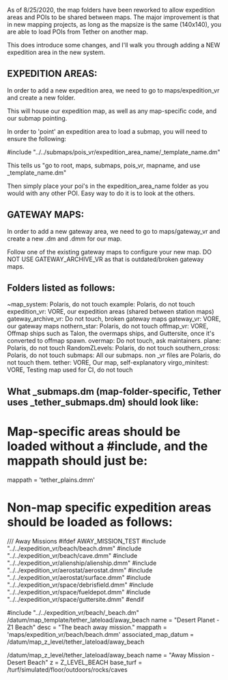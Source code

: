 As of 8/25/2020, the map folders have been reworked to allow expedition areas and POIs to be shared between maps. The major improvement is that in new mapping projects, as long as the mapsize is the same (140x140), you are able to load POIs from Tether on another map.

This does introduce some changes, and I'll walk you through adding a NEW expedition area in the new system.

## EXPEDITION AREAS:
In order to add a new expedition area, we need to go to maps/expedition_vr and create a new folder.

This will house our expedition map, as well as any map-specific code, and our submap pointing.

In order to 'point' an expedition area to load a submap, you will need to ensure the following:

#include "../../submaps/pois_vr/expedition_area_name/_template_name.dm"

This tells us "go to root, maps, submaps, pois_vr, mapname, and use _template_name.dm"

Then simply place your poi's in the expedition_area_name folder as you would with any other POI. Easy way to do it is to look at the others.

## GATEWAY MAPS:
In order to add a new gateway area, we need to go to maps/gateway_vr and create a new .dm and .dmm for our map.

Follow one of the existing gateway maps to configure your new map. DO NOT USE GATEWAY_ARCHIVE_VR as that is outdated/broken gateway maps.

## Folders listed as follows:
~map_system: Polaris, do not touch
example: Polaris, do not touch
expedition_vr: VORE, our expedition areas (shared between station maps)
gateway_archive_vr: Do not touch, broken gateway maps
gateway_vr: VORE, our gateway maps
nothern_star: Polaris, do not touch
offmap_vr: VORE, Offmap ships such as Talon, the overmaps ships, and Guttersite, once it's converted to offmap spawn.
overmap: Do not touch, ask maintainers.
plane: Polaris, do not touch
RandomZLevels: Polaris, do not touch
southern_cross: Polaris, do not touch
submaps: All our submaps. non _vr files are Polaris, do not touch them.
tether: VORE, Our map, self-explanatory
virgo_minitest: VORE, Testing map used for CI, do not touch

## What _submaps.dm (map-folder-specific, Tether uses _tether_submaps.dm) should look like:

# Map-specific areas should be loaded without a #include, and the mappath should just be:
mappath = 'tether_plains.dmm'

# Non-map specific expedition areas should be loaded as follows:

/// Away Missions
#ifdef AWAY_MISSION_TEST
#include "../../expedition_vr/beach/beach.dmm"
#include "../../expedition_vr/beach/cave.dmm"
#include "../../expedition_vr/alienship/alienship.dmm"
#include "../../expedition_vr/aerostat/aerostat.dmm"
#include "../../expedition_vr/aerostat/surface.dmm"
#include "../../expedition_vr/space/debrisfield.dmm"
#include "../../expedition_vr/space/fueldepot.dmm"
#include "../../expedition_vr/space/guttersite.dmm"
#endif

#include "../../expedition_vr/beach/_beach.dm"
/datum/map_template/tether_lateload/away_beach
	name = "Desert Planet - Z1 Beach"
	desc = "The beach away mission."
	mappath = 'maps/expedition_vr/beach/beach.dmm'
	associated_map_datum = /datum/map_z_level/tether_lateload/away_beach

/datum/map_z_level/tether_lateload/away_beach
	name = "Away Mission - Desert Beach"
	z = Z_LEVEL_BEACH
	base_turf = /turf/simulated/floor/outdoors/rocks/caves
